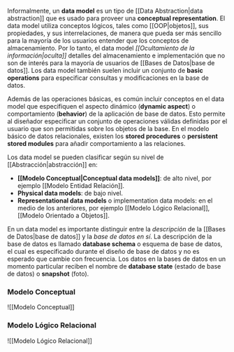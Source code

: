 Informalmente, un **data model** es un tipo de  [[Data Abstraction|data abstraction]] que es usado para proveer una **conceptual representation**. El data model utiliza conceptos lógicos, tales como [[OOP|objetos]], sus propiedades, y sus interrelaciones, de manera que pueda ser más sencillo para la mayoría de los usuarios entender que los conceptos de almacenamiento. Por lo tanto, el data model *[[Ocultamiento de la información|oculta]]* detalles del almacenamiento e implementación que no son de interés para la mayoría de usuarios de [[Bases de Datos|base de datos]]. Los data model también suelen incluir un conjunto de **basic operations** para especificar consultas y modificaciones en la base de datos.

Además de las operaciones básicas, es común incluir conceptos en el data model que especifiquen el aspecto dinámico (**dynamic aspect**) o comportamiento (**behavior**) de la aplicación de base de datos. Esto permite al diseñador especificar un conjunto de operaciones válidas definidas por el usuario que son permitidas sobre los objetos de la base. En el modelo básico de datos relacionales, existen los **stored procedures** o **persistent stored modules** para añadir comportamiento a las relaciones.

Los data model se pueden clasificar según su nivel de [[Abstracción|abstracción]] en:
* **[[Modelo Conceptual|Conceptual data models]]**: de alto nivel, por ejemplo [[Modelo Entidad Relación]].
* **Physical data models**: de bajo nivel.
* **Representational data models** o implementation data models: en el medio de los anteriores, por ejemplo [[Modelo Lógico Relacional]], [[Modelo Orientado a Objetos]].

En un data model es importante distinguir entre la *descripción* de la [[Bases de Datos|base de datos]] y la *base de datos en sí*. La descripción de la base de datos es llamado **database schema** o esquema de base de datos, el cual es especificado durante el diseño de base de datos y no es esperado que cambie con frecuencia. Los datos en la bases de datos en un momento particular reciben el nombre de **database state** (estado de base de datos) o **snapshot** (foto).

### Modelo Conceptual
![[Modelo Conceptual]]

### Modelo Lógico Relacional
![[Modelo Lógico Relacional]]